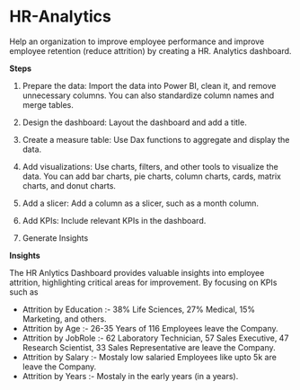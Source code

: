 # HR-Analytics
Help an organization to improve employee performance and improve employee retention (reduce attrition) by creating a HR. Analytics dashboard.

**Steps**
1. Prepare the data: Import the data into Power BI, clean it, and remove unnecessary columns. You can also standardize column names and merge tables. 
 
2. Design the dashboard: Layout the dashboard and add a title. 
 
3. Create a measure table: Use Dax functions to aggregate and display the data. 
 
4. Add visualizations: Use charts, filters, and other tools to visualize the data. You can add bar charts, pie charts, column charts, cards, matrix charts, and donut charts. 
 
5. Add a slicer: Add a column as a slicer, such as a month column. 
 
6. Add KPIs: Include relevant KPIs in the dashboard.

7. Generate Insights

**Insights**

The HR Anlytics Dashboard provides valuable insights into employee attrition, highlighting critical areas for improvement. By focusing on KPIs such as
* Attrition by Education :- 38% Life Sciences, 27% Medical, 15% Marketing, and others.
* Attrition by Age :- 26-35 Years of 116 Employees leave the Company. 
* Attrition by JobRole :- 62 Laboratory Technician, 57 Sales Executive, 47 Research Scientist, 33 Sales Representative are leave the Company.
* Attrition by Salary :- Mostaly low salaried Employees like upto 5k are leave the Company.
* Attrition by Years :- Mostaly in the early years (in a years).
